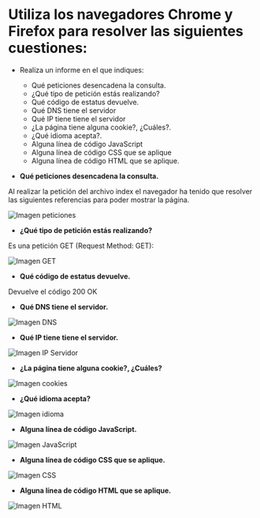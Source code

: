 # Utiliza los navegadores Chrome y Firefox para resolver las siguientes cuestiones:

* Realiza un informe en el que indiques:

    * Qué peticiones desencadena la consulta.
    * ¿Qué tipo de petición estás realizando?
    * Qué código de estatus devuelve.
    * Qué DNS tiene el servidor
    * Qué IP tiene tiene el servidor
    * ¿La página tiene alguna cookie?, ¿Cuáles?.
    * ¿Qué idioma acepta?.
    * Alguna línea de código JavaScript
    * Alguna línea de código CSS que se aplique
    * Alguna línea de código HTML que se aplique.




* **Qué peticiones desencadena la consulta.**

Al realizar la petición del archivo index el navegador ha tenido que resolver las siguientes referencias para poder mostrar la página.

![Imagen peticiones](https://i.imgur.com/EmdRFrO.png)

* **¿Qué tipo de petición estás realizando?**

Es una petición GET (Request Method: GET):

![Imagen GET](https://i.imgur.com/38vHyHw.png)

* **Qué código de estatus devuelve.**

Devuelve el código 200 OK

* **Qué DNS tiene el servidor.**

![Imagen DNS](https://i.imgur.com/wSPkmb5.png)

* **Qué IP tiene tiene el servidor.**

![Imagen IP Servidor](https://i.imgur.com/Fk4WtEd.png)

* **¿La página tiene alguna cookie?, ¿Cuáles?**

![Imagen cookies](https://i.imgur.com/xPMlMEo.png)

* **¿Qué idioma acepta?**

![Imagen idioma](https://i.imgur.com/GYkM6tz.png)

* **Alguna línea de código JavaScript.**

![Imagen JavaScript](https://i.imgur.com/E7RUNKY.png)

* **Alguna línea de código CSS que se aplique.**

![Imagen CSS](https://i.imgur.com/OeLvS3M.png)

* **Alguna línea de código HTML que se aplique.**

![Imagen HTML](https://i.imgur.com/qxiNoL9.png)


